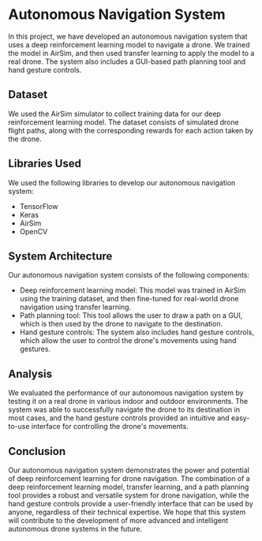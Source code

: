 # Autonomous Navigation System

In this project, we have developed an autonomous navigation system that uses a deep reinforcement learning model to navigate a drone. We trained the model in AirSim, and then used transfer learning to apply the model to a real drone. The system also includes a GUI-based path planning tool and hand gesture controls.

## Dataset

We used the AirSim simulator to collect training data for our deep reinforcement learning model. The dataset consists of simulated drone flight paths, along with the corresponding rewards for each action taken by the drone.

## Libraries Used

We used the following libraries to develop our autonomous navigation system:

- TensorFlow
- Keras
- AirSim
- OpenCV

## System Architecture

Our autonomous navigation system consists of the following components:

- Deep reinforcement learning model: This model was trained in AirSim using the training dataset, and then fine-tuned for real-world drone navigation using transfer learning.
- Path planning tool: This tool allows the user to draw a path on a GUI, which is then used by the drone to navigate to the destination.
- Hand gesture controls: The system also includes hand gesture controls, which allow the user to control the drone's movements using hand gestures.

## Analysis

We evaluated the performance of our autonomous navigation system by testing it on a real drone in various indoor and outdoor environments. The system was able to successfully navigate the drone to its destination in most cases, and the hand gesture controls provided an intuitive and easy-to-use interface for controlling the drone's movements.

## Conclusion

Our autonomous navigation system demonstrates the power and potential of deep reinforcement learning for drone navigation. The combination of a deep reinforcement learning model, transfer learning, and a path planning tool provides a robust and versatile system for drone navigation, while the hand gesture controls provide a user-friendly interface that can be used by anyone, regardless of their technical expertise. We hope that this system will contribute to the development of more advanced and intelligent autonomous drone systems in the future.
